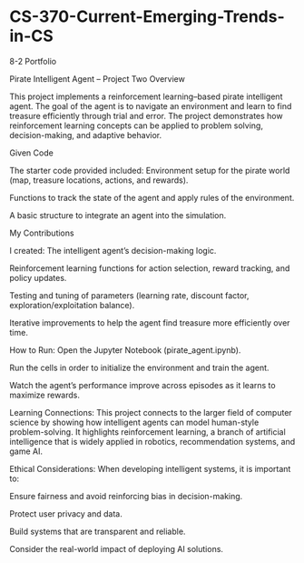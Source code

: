 # CS-370-Current-Emerging-Trends-in-CS
8-2 Portfolio 

Pirate Intelligent Agent – Project Two
Overview

This project implements a reinforcement learning–based pirate intelligent agent. The goal of the agent is to navigate an environment and learn to find treasure efficiently through trial and error. The project demonstrates how reinforcement learning concepts can be applied to problem solving, decision-making, and adaptive behavior.

Given Code

The starter code provided included:
Environment setup for the pirate world (map, treasure locations, actions, and rewards).

Functions to track the state of the agent and apply rules of the environment.

A basic structure to integrate an agent into the simulation.

My Contributions

I created:
The intelligent agent’s decision-making logic.

Reinforcement learning functions for action selection, reward tracking, and policy updates.

Testing and tuning of parameters (learning rate, discount factor, exploration/exploitation balance).

Iterative improvements to help the agent find treasure more efficiently over time.

How to Run:
Open the Jupyter Notebook (pirate_agent.ipynb).

Run the cells in order to initialize the environment and train the agent.

Watch the agent’s performance improve across episodes as it learns to maximize rewards.

Learning Connections: 
This project connects to the larger field of computer science by showing how intelligent agents can model human-style problem-solving. It highlights reinforcement learning, a branch of artificial intelligence that is widely applied in robotics, recommendation systems, and game AI.

Ethical Considerations:
When developing intelligent systems, it is important to:

Ensure fairness and avoid reinforcing bias in decision-making.

Protect user privacy and data.

Build systems that are transparent and reliable.

Consider the real-world impact of deploying AI solutions.
